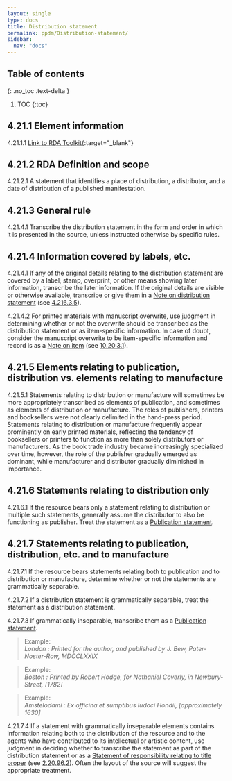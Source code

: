 ```yaml
---
layout: single
type: docs
title: Distribution statement
permalink: ppdm/Distribution-statement/
sidebar:
  nav: "docs"
---
```


## Table of contents
{: .no_toc .text-delta }

1. TOC
{:toc}

## 4.21.1 Element information

<a name="4.21.1.1">4.21.1.1</a> [Link to RDA Toolkit](https://beta.rdatoolkit.org/Content/Index?externalId=en-US_ala-2112f6fd-1796-3e26-b0ae-d0eb776977e2){:target="_blank"}

## 4.21.2 RDA Definition and scope

<a name="4.21.2.1">4.21.2.1</a> A statement that identifies a place of distribution, a distributor, and a date of distribution of a published manifestation.

## 4.21.3 General rule

<a name="4.21.4.1">4.21.4.1</a>  Transcribe the distribution statement in the form and order in which it is presented in the source, unless instructed otherwise by specific rules.

## 4.21.4 Information covered by labels, etc.

<a name="4.21.4.1">4.21.4.1</a> If any of the original details relating to the distribution statement are covered by a label, stamp, overprint, or other means showing later information, transcribe the later information. If the original details are visible or otherwise available, transcribe or give them in a [Note on distribution statement](/DCRMR/ppdm/Note-on-distribution-statement) (see [4.216.3.5](/DCRMR/ppdm/Note-on-distribution-statement/#4.216.3.5)).

<a name="4.21.4.2">4.21.4.2</a>  For printed materials with manuscript overwrite, use judgment in determining whether or not the overwrite should be transcribed as the distribution statement or as item-specific information. In case of doubt, consider the manuscript overwrite to be item-specific information and record is as a [Note on item](/DCRMR/notes-on-items/Note-on-item/) (see [10.20.3.1](/DCRMR/notes-on-items/Note-on-item/#10.20.3.1)).

## 4.21.5 Elements relating to publication, distribution vs. elements relating to manufacture

<a name="4.21.5.1">4.21.5.1</a> Statements relating to distribution or manufacture will sometimes be more appropriately transcribed as elements of publication, and sometimes as elements of distribution or manufacture. The roles of publishers, printers and booksellers were not clearly delimited in the hand-press period. Statements relating to distribution or manufacture frequently appear prominently on early printed materials, reflecting the tendency of booksellers or printers to function as more than solely distributors or manufacturers. As the book trade industry became increasingly specialized over time, however, the role of the publisher gradually emerged as dominant, while manufacturer and distributor gradually diminished in importance.

## 4.21.6 Statements relating to distribution only

<a name="4.21.6.1">4.21.6.1</a> If the resource bears only a statement relating to distribution or multiple such statements, generally assume the distributor to also be functioning as publisher. Treat the statement as a [Publication statement](/DCRMR/ppdm/Publication-statement/). 

## 4.21.7 Statements relating to publication, distribution, etc. and to manufacture

<a name="4.21.7.1">4.21.7.1</a> If the resource bears statements relating both to publication and to distribution or manufacture, determine whether or not the statements are grammatically separable. 

<a name="4.21.7.2">4.21.7.2</a> If a distribution statement is grammatically separable, treat the statement as a distribution statement. 

<a name="4.21.7.3">4.21.7.3</a>  If grammatically inseparable, transcribe them as a [Publication statement](/DCRMR/ppdm/Publication-statement/). 

>Example:  
><CITE>London : Printed for the author, and published by J. Bew, Pater-Noster-Row, MDCCLXXIX</CITE>

>Example:  
><CITE>Boston : Printed by Robert Hodge, for Nathaniel Coverly, in Newbury-Street, [1782]</CITE>

>Example:  
><CITE>Amstelodami : Ex officina et sumptibus Iudoci Hondii, [approximately 1630]</CITE>

<a name="4.21.7.4">4.21.7.4</a> If a statement with grammatically inseparable elements contains information relating both to the distribution of the resource and to the agents who have contributed to its intellectual or artistic content, use judgment in deciding whether to transcribe the statement as part of the distribution statement or as a [Statement of responsibility relating to title proper](/DCRMR/sor/Statement-of-responsibility-relating-to-title-proper/) (see [2.20.96.2](/DCRMR/sor/Statement-of-responsibility-relating-to-title-proper/#2.20.96.2)). Often the layout of the source will suggest the appropriate treatment.